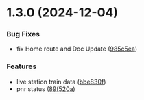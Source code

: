 # 1.3.0 (2024-12-04)


### Bug Fixes

* fix Home route and Doc Update ([985c5ea](https://github.com/IamMehrose/indian-rail-api/commit/985c5eac8708a95f1749346a3bd829a0689b4860))


### Features

* live station train data ([bbe830f](https://github.com/IamMehrose/indian-rail-api/commit/bbe830fe9c55826716f03791f1b2891166e6c210))
* pnr status ([89f520a](https://github.com/IamMehrose/indian-rail-api/commit/89f520ae51bfb2727f334111a88212fc19729f2c))



